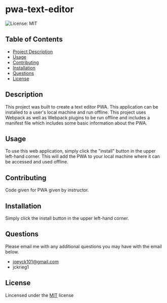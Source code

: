 # pwa-text-editor

  ![License: MIT](https://img.shields.io/badge/License-MIT-yellow.svg)

  ## Table of Contents
  - [Project Description](#Description)
  - [Usage](#Usage)
  - [Contributing](#Contributing)
  - [Installation](#Installation)
  - [Questions](#Questions)
  - [License](#License)

  ## Description
  This project was built to create a text editor PWA. This application can be installed to a user's local machine and run offline. This project uses Webpack as well as Webpack plugins to be run offline and includes a manifest file which includes some basic information about the PWA. 

  ## Usage
  To use this web application, simply click the "install" button in the upper left-hand corner. This will add the PWA to your local machine where it can be accessed and used offline. 

  ## Contributing
  Code given for PWA given by instructor. 

  ## Installation
  Simply click the install button in the upper left-hand corner. 

  ## Questions
  Please email me with any additional questions you may have with the email below. 
  - joeyck101@gmail.com
  - jckrieg1

  ## License
  Lincensed under the [MIT](https://opensource.org/licenses/MIT) license
  
